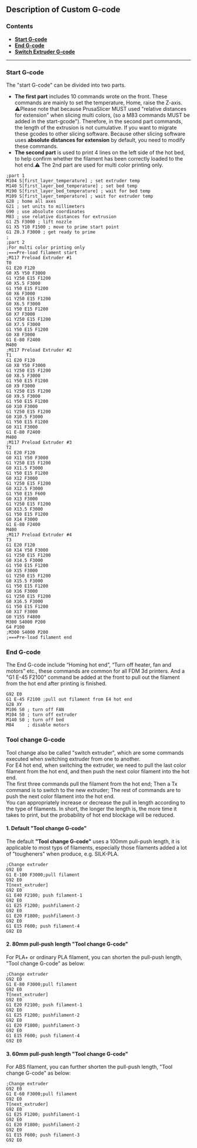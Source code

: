## Description of Custom G-code 
### Contents
- [**Start G-code**](#start-g-code)
- [**End G-code**](#end-g-code)
- [**Switch Extruder G-code**](#tool-change-g-code)

-----
### Start G-code
The "start G-code" can be divided into two parts. 
- **The first part** includes 10 commands wrote on the front. These commands are mainly to set the temperature, Home, raise the Z-axis.  
:warning:Please note that because PrusaSlicer MUST used "relative distances for extension" when slicing multi colors, (so a M83 commands MUST be added in the start-gcode"). Therefore, in the second part commands, the length of the extrusion is not cumulative. If you want to migrate these gcodes to other slicing software. Because other slicing software uses **absolute distances for extension** by default, you need to modify these commands.
- **The second part** is used to print 4 lines on the left side of the hot bed, to help confirm whether the filament has been correctly loaded to the hot end.:warning: The 2nd part are used for multi color printing only.     
>
    ;part 1
    M104 S[first_layer_temperature] ; set extruder temp
    M140 S[first_layer_bed_temperature] ; set bed temp
    M190 S[first_layer_bed_temperature] ; wait for bed temp
    M109 S[first_layer_temperature] ; wait for extruder temp
    G28 ; home all axes
    G21 ; set units to millimeters
    G90 ; use absolute coordinates
    M83 ; use relative distances for extrusion
    G1 Z5 F3000 ; lift nozzle
    G1 X5 Y10 F1500 ; move to prime start point
    G1 Z0.3 F3000 ; get ready to prime
    ;
    ;part 2 
    ;For multi color printing only
    ;===Pre-load filament start
    ;M117 Preload Extruder #1
    T0
    G1 E20 F120
    G0 X5 Y50 F3000
    G1 Y250 E15 F1200
    G0 X5.5 F3000
    G1 Y50 E15 F1200
    G0 X6 F3000
    G1 Y250 E15 F1200
    G0 X6.5 F3000
    G1 Y50 E15 F1200
    G0 X7 F3000
    G1 Y250 E15 F1200
    G0 X7.5 F3000
    G1 Y50 E15 F1200
    G0 X8 F3000
    G1 E-80 F2400
    M400
    ;M117 Preload Extruder #2
    T1
    G1 E20 F120
    G0 X8 Y50 F3000
    G1 Y250 E15 F1200
    G0 X8.5 F3000
    G1 Y50 E15 F1200
    G0 X9 F3000
    G1 Y250 E15 F1200
    G0 X9.5 F3000
    G1 Y50 E15 F1200
    G0 X10 F3000
    G1 Y250 E15 F1200
    G0 X10.5 F3000
    G1 Y50 E15 F1200
    G0 X11 F3000
    G1 E-80 F2400
    M400
    ;M117 Preload Extruder #3
    T2
    G1 E20 F120
    G0 X11 Y50 F3000
    G1 Y250 E15 F1200
    G0 X11.5 F3000
    G1 Y50 E15 F1200
    G0 X12 F3000
    G1 Y250 E15 F1200
    G0 X12.5 F3000
    G1 Y50 E15 F600
    G0 X13 F3000
    G1 Y250 E15 F1200
    G0 X13.5 F3000
    G1 Y50 E15 F1200
    G0 X14 F3000
    G1 E-80 F2400
    M400
    ;M117 Preload Extruder #4
    T3
    G1 E20 F120
    G0 X14 Y50 F3000
    G1 Y250 E15 F1200
    G0 X14.5 F3000
    G1 Y50 E15 F1200
    G0 X15 F3000
    G1 Y250 E15 F1200
    G0 X15.5 F3000
    G1 Y50 E15 F1200
    G0 X16 F3000
    G1 Y250 E15 F1200
    G0 X16.5 F3000
    G1 Y50 E15 F1200
    G0 X17 F3000
    G0 Y155 F4800
    M300 S4000 P200
    G4 P100
    ;M300 S4000 P200
    ;===Pre-load filament end

### End G-code
The End G-code include “Homing hot end”, “Turn off heater, fan and motors” etc., these commands are common for all FDM 3d printers. And a "G1 E-45 F2100" command be added at the front to pull out the filament from the hot end after printing is finished.
>
    G92 E0
    G1 E-45 F2100 ;pull out filament from E4 hot end
    G28 XY
    M106 S0 ; turn off FAN
    M104 S0 ; turn off extruder
    M140 S0 ; turn off bed
    M84     ; disable motors

### Tool change G-code
Tool change also be called "switch extruder", which are some commands executed when switching extruder from one to another.    
For E4 hot end, when switching the extruder, we need to pull the last color filament from the hot end, and then push the next color filament into the hot end.    
The first three commands pull the filament from the hot end; Then a Tx command is to switch to the new extruder; The rest of commands are to push the next color filament into the hot end.  
You can appropriately increase or decrease the pull in length according to the type of filaments. In short, the longer the length is, the more time it takes to print, but the probability of hot end blockage will be reduced.
#### 1. Default "Tool change G-code"
The default **"Tool change G-code"** uses a 100mm pull-push length, it is applicable to most typs of filaments, especially those filaments added a lot of "tougheners" when produce, e.g. SILK-PLA. 
>
    ;Change extruder
    G92 E0
    G1 E-100 F3000;pull filament
    G92 E0
    T[next_extruder]
    G92 E0
    G1 E40 F2100; push filament-1
    G92 E0
    G1 E25 F1200; pushfilament-2
    G92 E0
    G1 E20 F1800; pushfilament-3
    G92 E0
    G1 E15 F600; push filament-4
    G92 E0

#### 2. 80mm pull-push length "Tool change G-code"
For PLA+ or ordinary PLA filament, you can shorten the pull-push length, "Tool change G-code" as below:
>
    ;Change extruder
    G92 E0
    G1 E-80 F3000;pull filament
    G92 E0
    T[next_extruder]
    G92 E0
    G1 E20 F2100; push filament-1
    G92 E0
    G1 E25 F1200; pushfilament-2
    G92 E0
    G1 E20 F1800; pushfilament-3
    G92 E0
    G1 E15 F600; push filament-4
    G92 E0

#### 3. 60mm pull-push length "Tool change G-code"
For ABS filament, you can further shorten the pull-push length, "Tool change G-code" as below:
>
    ;Change extruder
    G92 E0
    G1 E-60 F3000;pull filament
    G92 E0
    T[next_extruder]
    G92 E0
    G1 E25 F1200; pushfilament-1
    G92 E0
    G1 E20 F1800; pushfilament-2
    G92 E0
    G1 E15 F600; push filament-3
    G92 E0